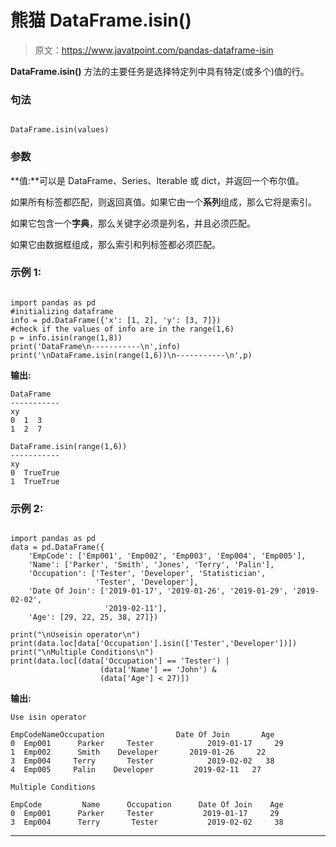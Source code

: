 # 熊猫 DataFrame.isin()

> 原文：<https://www.javatpoint.com/pandas-dataframe-isin>

**DataFrame.isin()** 方法的主要任务是选择特定列中具有特定(或多个)值的行。

### 句法

```

DataFrame.isin(values)

```

### 参数

**值:**可以是 DataFrame、Series、Iterable 或 dict，并返回一个布尔值。

如果所有标签都匹配，则返回真值。如果它由一个**系列**组成，那么它将是索引。

如果它包含一个**字典**，那么关键字必须是列名，并且必须匹配。

如果它由数据框组成，那么索引和列标签都必须匹配。

### 示例 1:

```

import pandas as pd
#initializing dataframe
info = pd.DataFrame({'x': [1, 2], 'y': [3, 7]})
#check if the values of info are in the range(1,6)
p = info.isin(range(1,8))
print('DataFrame\n-----------\n',info)
print('\nDataFrame.isin(range(1,6))\n-----------\n',p)

```

**输出:**

```
DataFrame
-----------
xy
0  1  3
1  2  7

DataFrame.isin(range(1,6))
-----------
xy
0  TrueTrue
1  TrueTrue

```

### 示例 2:

```

import pandas as pd 
data = pd.DataFrame({
    'EmpCode': ['Emp001', 'Emp002', 'Emp003', 'Emp004', 'Emp005'],
    'Name': ['Parker', 'Smith', 'Jones', 'Terry', 'Palin'],
    'Occupation': ['Tester', 'Developer', 'Statistician',
                   'Tester', 'Developer'],
    'Date Of Join': ['2019-01-17', '2019-01-26', '2019-01-29', '2019-02-02',
                     '2019-02-11'],
    'Age': [29, 22, 25, 38, 27]})

print("\nUseisin operator\n")
print(data.loc[data['Occupation'].isin(['Tester','Developer'])])
print("\nMultiple Conditions\n")
print(data.loc[(data['Occupation'] == 'Tester') |
                    (data['Name'] == 'John') &
                    (data['Age'] < 27)])

```

**输出:**

```
Use isin operator

EmpCodeNameOccupation                Date Of Join       Age
0  Emp001      Parker     Tester            2019-01-17     29
1  Emp002      Smith    Developer       2019-01-26     22
3  Emp004     Terry       Tester            2019-02-02   38
4  Emp005     Palin    Developer         2019-02-11   27

Multiple Conditions

EmpCode         Name      Occupation      Date Of Join    Age
0  Emp001      Parker     Tester           2019-01-17     29
3  Emp004      Terry       Tester           2019-02-02     38

```

* * *